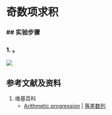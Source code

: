 # 奇数项求积

### ## 实验步骤

### 1. 。

![](/images/数系/等差数列/奇数项求积/1a1.jpg)

## 参考文献及资料

1. 维基百科
	- [Arithmetic progression](https://en.wikipedia.org/wiki/Arithmetic_progression) | [等差数列](https://zh.wikipedia.org/wiki/%E7%AD%89%E5%B7%AE%E6%95%B0%E5%88%97) 

